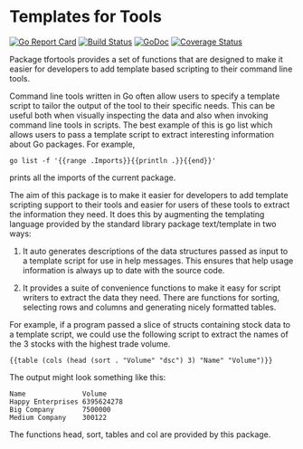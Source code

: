 # Templates for Tools

[![Go Report Card](https://goreportcard.com/badge/github.com/intel/tfortools)](https://goreportcard.com/report/github.com/intel/tfortools)
[![Build Status](https://travis-ci.org/intel/tfortools.svg?branch=master)](https://travis-ci.org/intel/tfortools)
[![GoDoc](https://godoc.org/github.com/intel/tfortools?status.svg)](https://godoc.org/github.com/intel/tfortools)
[![Coverage Status](https://coveralls.io/repos/github/intel/tfortools/badge.svg?branch=master)](https://coveralls.io/github/intel/tfortools?branch=master)

Package tfortools provides a set of functions that are designed to
make it easier for developers to add template based scripting to their
command line tools.

Command line tools written in Go often allow users to specify a template
script to tailor the output of the tool to their specific needs. This can be
useful both when visually inspecting the data and also when invoking command
line tools in scripts. The best example of this is go list which allows users
to pass a template script to extract interesting information about Go
packages. For example,

```
go list -f '{{range .Imports}}{{println .}}{{end}}'
```

prints all the imports of the current package.

The aim of this package is to make it easier for developers to add template
scripting support to their tools and easier for users of these tools to
extract the information they need.   It does this by augmenting the
templating language provided by the standard library package text/template in
two ways:

1. It auto generates descriptions of the data structures passed as
input to a template script for use in help messages.  This ensures
that help usage information is always up to date with the source code.

2. It provides a suite of convenience functions to make it easy for
script writers to extract the data they need.  There are functions for
sorting, selecting rows and columns and generating nicely formatted
tables.

For example, if a program passed a slice of structs containing stock
data to a template script, we could use the following script to extract
the names of the 3 stocks with the highest trade volume.

```
{{table (cols (head (sort . "Volume" "dsc") 3) "Name" "Volume")}}
```

The output might look something like this:

```
Name              Volume
Happy Enterprises 6395624278
Big Company       7500000
Medium Company    300122
```

The functions head, sort, tables and col are provided by this package.
